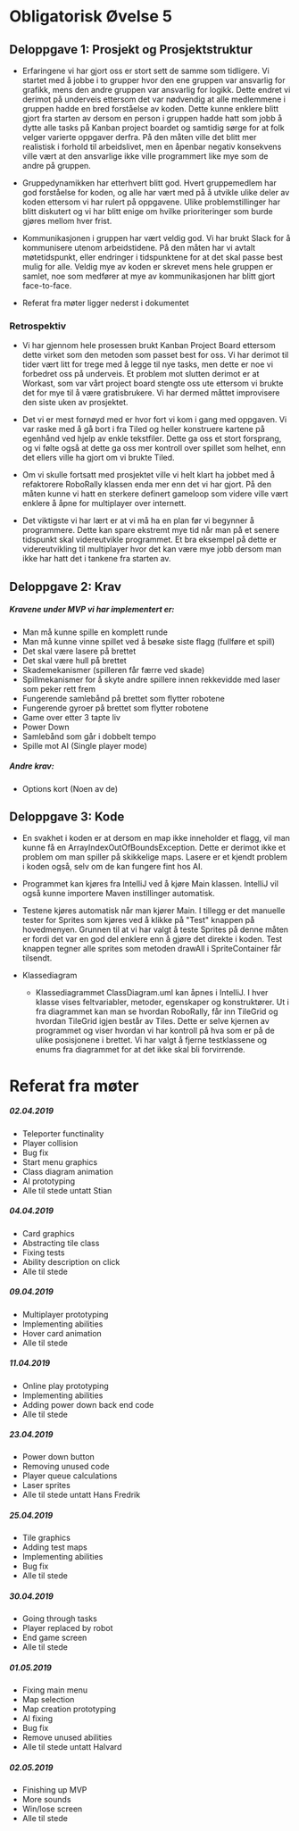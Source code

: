 # Obligatorisk Øvelse 5

## Deloppgave 1: Prosjekt og Prosjektstruktur
- Erfaringene vi har gjort oss er stort sett de samme som tidligere. Vi startet med å jobbe i to grupper hvor den ene gruppen var ansvarlig for grafikk, mens den andre gruppen var ansvarlig for logikk. Dette endret vi derimot på underveis ettersom det var nødvendig at alle medlemmene i gruppen hadde en bred forståelse av koden. Dette kunne enklere blitt gjort fra starten av dersom en person i gruppen hadde hatt som jobb å dytte alle tasks på Kanban project boardet og samtidig sørge for at folk velger varierte oppgaver derfra. På den måten ville det blitt mer realistisk i forhold til arbeidslivet, men en åpenbar negativ konsekvens ville vært at den ansvarlige ikke ville programmert like mye som de andre på gruppen.

- Gruppedynamikken har etterhvert blitt god. Hvert gruppemedlem har god forståelse for koden, og alle har vært med på å utvikle ulike deler av koden ettersom vi har rulert på oppgavene. Ulike problemstillinger har blitt diskutert og vi har blitt enige om hvilke prioriteringer som burde gjøres mellom hver frist. 

- Kommunikasjonen i gruppen har vært veldig god. Vi har brukt Slack for å kommunisere utenom arbeidstidene. På den måten har vi avtalt møtetidspunkt, eller endringer i tidspunktene for at det skal passe best mulig for alle. Veldig mye av koden er skrevet mens hele gruppen er samlet, noe som medfører at mye av kommunikasjonen har blitt gjort face-to-face.

- Referat fra møter ligger nederst i dokumentet


### Retrospektiv
- Vi har gjennom hele prosessen brukt Kanban Project Board ettersom dette virket som den metoden som passet best for oss. Vi har derimot til tider vært litt for trege med å legge til nye tasks, men dette er noe vi forbedret oss på underveis. Et problem mot slutten derimot er at Workast, som var vårt project board stengte oss ute ettersom vi brukte det for mye til å være gratisbrukere. Vi har dermed måttet improvisere den siste uken av prosjektet. 

- Det vi er mest fornøyd med er hvor fort vi kom i gang med oppgaven. Vi var raske med å gå bort i fra Tiled og heller konstruere kartene på egenhånd ved hjelp av enkle tekstfiler. Dette ga oss et stort forsprang, og vi følte også at dette ga oss mer kontroll over spillet som helhet, enn det ellers ville ha gjort om vi brukte Tiled. 

- Om vi skulle fortsatt med prosjektet ville vi helt klart ha jobbet med å refaktorere RoboRally klassen enda mer enn det vi har gjort. På den måten kunne vi hatt en sterkere definert gameloop som videre ville vært enklere å åpne for multiplayer over internett. 

- Det viktigste vi har lært er at vi må ha en plan før vi begynner å programmere. Dette kan spare ekstremt mye tid når man på et senere tidspunkt skal videreutvikle programmet. Et bra eksempel på dette er videreutvikling til multiplayer hvor det kan være mye jobb dersom man ikke har hatt det i tankene fra starten av. 

## Deloppgave 2: Krav

##### Kravene under MVP vi har implementert er:
- Man må kunne spille en komplett runde
- Man må kunne vinne spillet ved å besøke siste flagg (fullføre et spill)
- Det skal være lasere på brettet
- Det skal være hull på brettet
- Skademekanismer (spilleren får færre ved skade)
- Spillmekanismer for å skyte andre spillere innen rekkevidde med laser som peker rett frem
- Fungerende samlebånd på brettet som flytter robotene
- Fungerende gyroer på brettet som flytter robotene
- Game over etter 3 tapte liv
- Power Down
- Samlebånd som går i dobbelt tempo
- Spille mot AI (Single player mode)

##### Andre krav:
- Options kort (Noen av de)

## Deloppgave 3: Kode

- En svakhet i koden er at dersom en map ikke inneholder et flagg, vil man kunne få en ArrayIndexOutOfBoundsException. Dette er derimot ikke et problem om man spiller på skikkelige maps. Lasere er et kjendt problem i koden også, selv om de kan fungere fint hos AI.

- Programmet kan kjøres fra IntelliJ ved å kjøre Main klassen. IntelliJ vil også kunne importere Maven instillinger automatisk. 

- Testene kjøres automatisk når man kjører Main. I tillegg er det manuelle tester for Sprites som kjøres ved å klikke på "Test" knappen på hovedmenyen. Grunnen til at vi har valgt å teste Sprites på denne måten er fordi det var en god del enklere enn å gjøre det direkte i koden. Test knappen tegner alle sprites som metoden drawAll i SpriteContainer får tilsendt.

- Klassediagram
  - Klassediagrammet ClassDiagram.uml kan åpnes i IntelliJ. I hver klasse vises feltvariabler, metoder, egenskaper og konstruktører. Ut i fra diagrammet kan man se hvordan RoboRally, får inn TileGrid og hvordan TileGrid igjen består av Tiles. Dette er selve kjernen av programmet og viser hvordan vi har kontroll på hva som er på de ulike posisjonene i brettet. Vi har valgt å fjerne testklassene og enums fra diagrammet for at det ikke skal bli forvirrende. 

# Referat fra møter

##### 02.04.2019
- Teleporter functinality
- Player collision
- Bug fix
- Start menu graphics
- Class diagram animation
- AI prototyping
- Alle til stede untatt Stian

##### 04.04.2019
- Card graphics
- Abstracting tile class
- Fixing tests
- Ability description on click
- Alle til stede

##### 09.04.2019
- Multiplayer prototyping
- Implementing abilities
- Hover card animation
- Alle til stede

##### 11.04.2019
- Online play prototyping
- Implementing abilities
- Adding power down back end code
- Alle til stede

##### 23.04.2019
- Power down button
- Removing unused code
- Player queue calculations
- Laser sprites
- Alle til stede untatt Hans Fredrik

##### 25.04.2019
- Tile graphics
- Adding test maps
- Implementing abilities
- Bug fix
- Alle til stede

##### 30.04.2019
- Going through tasks
- Player replaced by robot
- End game screen
- Alle til stede

##### 01.05.2019
- Fixing main menu
- Map selection
- Map creation prototyping
- AI fixing
- Bug fix
- Remove unused abilities
- Alle til stede untatt Halvard

##### 02.05.2019
- Finishing up MVP
- More sounds
- Win/lose screen
- Alle til stede
